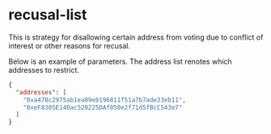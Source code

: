 # recusal-list

This is strategy for disallowing certain address from voting due to conflict of interest or other reasons for recusal.

Below is an example of parameters. The address list renotes which addresses to restrict.

```json
{
  "addresses": [
    "0xa478c2975ab1ea89e8196811f51a7b7ade33eb11",
    "0xeF8305E140ac520225DAf050e2f71d5fBcC543e7"
  ]
}
```
